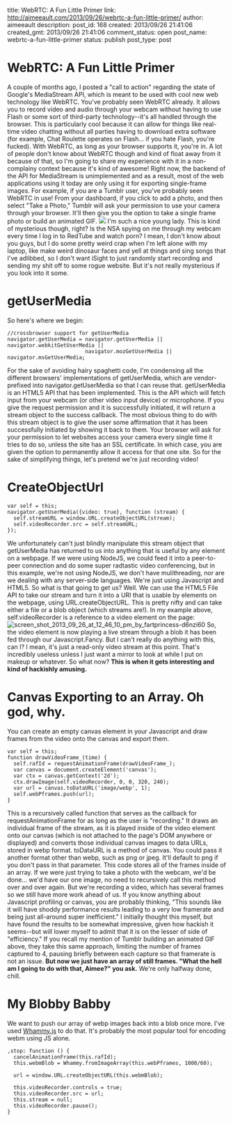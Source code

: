 title: WebRTC: A Fun Little Primer
link: http://aimeeault.com/2013/09/26/webrtc-a-fun-little-primer/
author: aimeeault
description: 
post_id: 168
created: 2013/09/26 21:41:06
created_gmt: 2013/09/26 21:41:06
comment_status: open
post_name: webrtc-a-fun-little-primer
status: publish
post_type: post

# WebRTC: A Fun Little Primer

A couple of months ago, I posted a "call to action" regarding the state of Google's MediaStream API, which is meant to be used with cool new web technology like WebRTC. You've probably seen WebRTC already. It allows you to record video and audio through your webcam without having to use Flash or some sort of third-party technology--it's all handled through the browser. This is particularly cool because it can allow for things like real-time video chatting without all parties having to download extra software (for example, Chat Roulette operates on Flash... if you hate Flash, you're fucked). With WebRTC, as long as your browser supports it, you're in. A lot of people don't know about WebRTC though and kind of float away from it because of that, so I'm going to share my experience with it in a non-complainy context because it's kind of awesome!  Right now, the backend of the API for MediaStream is unimplemented and as a result, most of the web applications using it today are only using it for exporting single-frame images. For example, if you are a Tumblr user, you've probably seen WebRTC in use! From your dashboard, if you click to add a photo, and then select "Take a Photo," Tumblr will ask your permission to use your camera through your browser. It'll then give you the option to take a single frame photo or build an animated GIF. ![](https://s3.amazonaws.com/aimeeault.com/screen_shot_2013_09_26_at_12_16_56_pm_by_fartprincess-d6nzdm3.png) I'm such a nice young lady. This is kind of mysterious though, right? Is the NSA spying on me through my webcam every time I log in to RedTube and watch porn? I mean, I don't know about you guys, but I do some pretty weird crap when I'm left alone with my laptop, like make weird dinosaur faces and yell at things and sing songs that I've adlibbed, so I don't want iSight to just randomly start recording and sending my shit off to some rogue website. But it's not really mysterious if you look into it some. 

# getUserMedia

So here's where we begin: 
    
    
    //crossbrowser support for getUserMedia
    navigator.getUserMedia = navigator.getUserMedia || navigator.webkitGetUserMedia || 
                             navigator.mozGetUserMedia || navigator.msGetUserMedia;

For the sake of avoiding hairy spaghetti code, I'm condensing all the different browsers' implementations of getUserMedia, which are vendor-prefixed into navigator.getUserMedia so that I can reuse that. getUserMedia is an HTML5 API that has been implemented. This is the API which will fetch input from your webcam (or other video input device) or microphone. If you give the request permission and it is successfully initiated, it will return a stream object to the success callback. The most obvious thing to do with this stream object is to give the user some affirmation that it has been successfully initiated by showing it back to them. Your browser will ask for your permission to let websites access your camera every single time it tries to do so, unless the site has an SSL certificate. In which case, you are given the option to permanently allow it access for that one site. So for the sake of simplifying things, let's pretend we're just recording video! 

# CreateObjectUrl
    
    
    var self = this;
    navigator.getUserMedia({video: true}, function (stream) {
      self.streamURL = window.URL.createObjectURL(stream);
      self.videoRecorder.src = self.streamURL;
    });

We unfortunately can't just blindly manipulate this stream object that getUserMedia has returned to us into anything that is useful by any element on a webpage. If we were using NodeJS, we could feed it into a peer-to-peer connection and do some super radtastic video conferencing, but in this example, we're not using NodeJS, we don't have mulithreading, nor are we dealing with any server-side languages. We're just using Javascript and HTML5. So what is that going to get us? Well. We can use the HTML5 File API to take our stream and turn it into a URI that is usable by elements on the webpage, using URL.createObjectURL. This is pretty nifty and can take either a file or a blob object (which streams are!). In my example above, self.videoRecorder is a reference to a video element on the page: ![screen_shot_2013_09_26_at_12_46_10_pm_by_fartprincess-d6nzi60](https://s3.amazonaws.com/aimeeault.com/screen_shot_2013_09_26_at_12_46_10_pm_by_fartprincess-d6nzi60.png) So, the video element is now playing a live stream through a blob it has been fed through our Javascript.Fancy. But I can't really do anything with this, can I? I mean, it's just a read-only video stream at this point. That's incredibly useless unless I just want a mirror to look at while I put on makeup or whatever. So what now? **This is when it gets interesting and kind of hackishly amusing.**

# Canvas Exporting to an Array. Oh god, why.

You can create an empty canvas element in your Javascript and draw frames from the video onto the canvas and export them. 
    
    
    var self = this;
    function drawVideoFrame_(time) {
      self.rafId = requestAnimationFrame(drawVideoFrame_);
      var canvas = document.createElement('canvas');
      var ctx = canvas.getContext('2d');
      ctx.drawImage(self.videoRecorder, 0, 0, 320, 240);
      var url = canvas.toDataURL('image/webp', 1);
      self.webPframes.push(url);
    }

This is a recursively called function that serves as the callback for requestAnimationFrame for as long as the user is "recording." It draws an individual frame of the stream, as it is played inside of the video element onto our canvas (which is not attached to the page's DOM anywhere or displayed) and converts those individual canvas images to data URLs, stored in webp format. toDataURL is a method of canvas. You could pass it another format other than webp, such as png or jpeg. It'll default to png if you don't pass in that parameter. This code stores all of the frames inside of an array. If we were just trying to take a photo with the webcam, we'd be done... we'd have our one image, no need to recursively call this method over and over again. But we're recording a video, which has several frames so we still have more work ahead of us. If you know anything about Javascript profiling or canvas, you are probably thinking, "This sounds like it will have shoddy performance results leading to a very low framerate and being just all-around super inefficient." I initially thought this myself, but have found the results to be somewhat impressive, given how hackish it seems--but will lower myself to admit that it is on the lesser of side of "efficiency." If you recall my mention of Tumblr building an animated GIF above, they take this same approach, limiting the number of frames captured to 4, pausing briefly between each capture so that framerate is not an issue. **But now we just have an array of still frames. "What the hell am I going to do with that, Aimee?" you ask.** We're only halfway done, chill. 

# My Blobby Babby

We want to push our array of webp images back into a blob once more. I've used [Whammy.js](https://github.com/antimatter15/whammy) to do that. It's probably the most popular tool for encoding webm using JS alone. 
    
    
    ,stop: function () {
      cancelAnimationFrame(this.rafId);
      this.webmBlob = Whammy.fromImageArray(this.webPframes, 1000/60);
      
      url = window.URL.createObjectURL(this.webmBlob);
      
      this.videoRecorder.controls = true;
      this.videoRecorder.src = url;
      this.stream = null;
      this.videoRecorder.pause();
    }